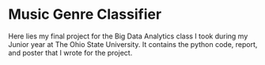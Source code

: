 # Music Genre Classifier
Here lies my final project for the Big Data Analytics class I took during my Junior year at The Ohio State University. It contains the python code, report, and poster that I wrote for the project.
